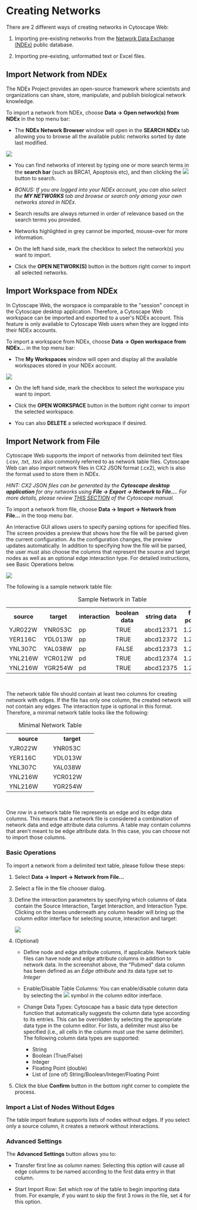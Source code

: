 Creating Networks
====================
<a id="creating_networks"> </a>


There are 2 different ways of creating networks in Cytoscape Web:

1.  Importing pre-existing networks from the [Network Data Exchange (NDEx)](https://www.ndexbio.org) public database.

2.  Importing pre-existing, unformatted text or Excel files.

<a id="import_network_from_ndex"> </a>
## Import Network from NDEx

The NDEx Project provides an open-source framework 
where scientists and organizations can share, store, manipulate, and publish 
biological network knowledge.

To import a network from NDEx, choose **Data → Open network(s) from NDEx** in the top menu bar:

-   The **NDEx Network Browser** window will open in the **SEARCH NDEx** tab allowing you to browse all the available public networks sorted by date last modified.
  
![](_static/images/Creating_networks/ndex_network_browser_v2.png)

-   You can find networks of interest by typing one or more search terms in the **search bar** (such as BRCA1, Apoptosis etc), and then clicking the ![](_static/images/Creating_networks/magnifier.png) button to search.

-   *BONUS: If you are logged into your NDEx account, you can also select the **MY NETWORKS** tab and browse or search only among your own networks stored in NDEx.*

-   Search results are always returned in order of relevance based on the search terms you provided.

-   Networks highlighted in grey cannot be imported, mouse-over for more information.

-   On the left hand side, mark the checkbox to select the network(s) you want to import.

-   Click the **OPEN NETWORK(S)** button in the bottom right corner to import all selected networks.

<a id="import_workspace_from_ndex"> </a>
## Import Workspace from NDEx

In Cytoscape Web, the worspace is comparable to the "session" concept in the Cytoscape desktop application.
Therefore, a Cytoscape Web workspace can be imported and exported to a user's NDEx account.
This feature is only available to Cytoscape Web users when they are logged into their NDEx accounts.

To import a workspace from NDEx, choose **Data → Open workspace from NDEx...** in the top menu bar:

-   The **My Workspaces** window will open and display all the available workspaces stored in your NDEx account.

![](_static/images/Creating_networks/my_workspaces.png)
  
-   On the left hand side, mark the checkbox to select the workspace you want to import.

-   Click the **OPEN WORKSPACE** button in the bottom right corner to import the selected workspace.

-   You can also **DELETE** a selected workspace if desired.

<a id="import_networks_from_file"> </a>
## Import Network from File

Cytoscape Web supports the import of networks from delimited text files (.csv, .txt, .tsv) also commonly referred to as network table files.
Cytoscape Web can also import network files in CX2 JSON format (.cx2), wich is also the format used to store them in NDEx.

*HINT: CX2 JSON files can be generated by the **Cytoscape desktop application** for any networks using **File → Export → Network to File...**. For more details, please review [THIS SECTION](https://manual.cytoscape.org/en/stable/Export_Your_Data.html#network) of the Cytoscape manual.*

To import a network from file, choose **Data → Import → Network from File...** in the toop menu bar.

An interactive GUI allows users to specify parsing options for specified
files. The screen provides a preview that shows how the file will be
parsed given the current configuration. As the configuration changes,
the preview updates automatically. In addition to specifying how the
file will be parsed, the user must also choose the columns that
represent the source and target nodes as well as an optional edge
interaction type. For detailed instructions, see Basic Operations below.

![](_static/images/Creating_Networks/import_network_dialog.png)

The following is a sample network table file:

<table cellspacing="0"  style="table-layout: fixed; dwidth: 700px">
<caption>Sample Network in Table</caption>
<tr> <th class="">source</th>     <th class="">target</th>     <th class="center">interaction</th>  <th class="center">boolean data</th>  <th class="center">string data</th>   <th class="center">floating point data</th> </tr>
<tr> <td class="">YJR022W</td>    <td class="">YNR053C</td>    <td class="center">pp</td>           <td class="center">TRUE </td>         <td class="center">abcd12371</td>     <td class="center">1.2344543</td>           </tr>
<tr> <td class="alt">YER116C</td> <td class="alt">YDL013W</td> <td class="alt center">pp</td>       <td class="alt center">TRUE </td>     <td class="alt center">abcd12372</td> <td class="alt center">1.2344543</td>       </tr>
<tr> <td class="">YNL307C</td>    <td class="">YAL038W</td>    <td class="center">pp</td>           <td class="center">FALSE</td>         <td class="center">abcd12373</td>     <td class="center">1.2344543</td>           </tr>
<tr> <td class="alt">YNL216W</td> <td class="alt">YCR012W</td> <td class="alt center">pd</td>       <td class="alt center">TRUE </td>     <td class="alt center">abcd12374</td> <td class="alt center">1.2344543</td>       </tr>
<tr> <td class="">YNL216W</td>    <td class="">YGR254W</td>    <td class="center">pd</td>           <td class="center">TRUE </td>         <td class="center">abcd12375</td>     <td class="center">1.2344543</td>           </tr>
</table>
<br>

The network table file should contain at least two columns for creating
network with edges. If the file has only one column, the created network
will not contain any edges. The interaction type is optional in this
format. Therefore, a minimal network table looks like the following:

<table cellspacing="0">
<caption style="width: 240px">Minimal Network Table</caption>
<tr> <th class="">source</th>     <th class="">target</th>     </tr>
<tr> <td class="">YJR022W</td>    <td class="">YNR053C</td>    </tr>
<tr> <td class="alt">YER116C</td> <td class="alt">YDL013W</td> </tr>
<tr> <td class="">YNL307C</td>    <td class="">YAL038W</td>    </tr>
<tr> <td class="alt">YNL216W</td> <td class="alt">YCR012W</td> </tr>
<tr> <td class="">YNL216W</td>    <td class="">YGR254W</td>    </tr>
</table>
<br>

One row in a network table file represents an edge and its edge data
columns. This means that a network file is considered a combination of
network data and edge attribute data columns. A table may contain columns that
aren't meant to be edge attribute data. In this case, you can choose not to import
those columns.

### Basic Operations

To import a network from a delimited text table, please follow these steps:

1.  Select **Data → Import → Network from File...** 

2.  Select a file in the file chooser dialog.

3.  Define the interaction parameters by specifying which columns of
    data contain the Source Interaction, Target Interaction, and
    Interaction Type. Clicking on the boxes underneath any column header will bring up the
    column editor interface for selecting source, interaction and target:

    ![](_static/images/Creating_networks/import_network_dialog_2.png)

4.  (Optional)
    -   Define node and edge attribute columns, if applicable. Network table files can have node and edge
        attribute columns in addition to network data. In the screenshot above, the "Pubmed" 
        data column has been defined as an *Edge attribute* and its data type set to *Integer* 

    -   Enable/Disable Table Columns: You can enable/disable column data
        by selecting the ![](_static/images/Creating_networks/not_imported.png) symbol in the
        column editor interface.

    -   Change Data Types: Cytoscape has a basic data type detection function that automatically
        suggests the column data type according to its entries. This can be overridden by selecting
        the appropriate data type in the column editor. For lists, a delimiter must also be specified
        (i.e., all cells in the column must use the same delimiter). The following column data types are supported:
        -   String
        -   Boolean (True/False)
        -   Integer
        -   Floating Point (double)
        -   List of (one of) String/Boolean/Integer/Floating Point

5.  Click the blue **Confirm** button in the bottom right corner to complete the process.

### Import a List of Nodes Without Edges

The table import feature supports lists of nodes without edges. If you
select only a source column, it creates a network without interactions.

<a id="advanced_settings"> </a>
### Advanced Settings

The **Advanced Settings** button allows you to:

-   Transfer first line as column names: Selecting this option will
    cause all edge columns to be named according to the first data entry
    in that column.

-   Start Import Row: Set which row of the table to begin importing
    data from. For example, if you want to skip the first 3 rows in the
    file, set 4 for this option.
